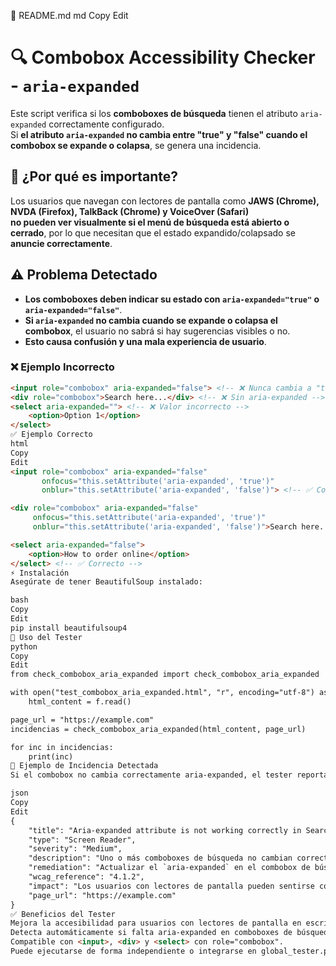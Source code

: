 📌 README.md
md
Copy
Edit
# 🔍 Combobox Accessibility Checker - `aria-expanded`

Este script verifica si los **comboboxes de búsqueda** tienen el atributo `aria-expanded` correctamente configurado.  
Si **el atributo `aria-expanded` no cambia entre "true" y "false" cuando el combobox se expande o colapsa**, se genera una incidencia.

## 📌 ¿Por qué es importante?
Los usuarios que navegan con lectores de pantalla como **JAWS (Chrome), NVDA (Firefox), TalkBack (Chrome) y VoiceOver (Safari)**  
**no pueden ver visualmente si el menú de búsqueda está abierto o cerrado**, por lo que necesitan que el estado expandido/colapsado se **anuncie correctamente**.

## ⚠️ Problema Detectado
- **Los comboboxes deben indicar su estado con `aria-expanded="true"` o `aria-expanded="false"`**.
- **Si `aria-expanded` no cambia cuando se expande o colapsa el combobox**, el usuario no sabrá si hay sugerencias visibles o no.
- **Esto causa confusión y una mala experiencia de usuario**.

### ❌ **Ejemplo Incorrecto**
```html
<input role="combobox" aria-expanded="false"> <!-- ❌ Nunca cambia a "true" al expandirse -->
<div role="combobox">Search here...</div> <!-- ❌ Sin aria-expanded -->
<select aria-expanded=""> <!-- ❌ Valor incorrecto -->
    <option>Option 1</option>
</select>
✅ Ejemplo Correcto
html
Copy
Edit
<input role="combobox" aria-expanded="false" 
       onfocus="this.setAttribute('aria-expanded', 'true')" 
       onblur="this.setAttribute('aria-expanded', 'false')"> <!-- ✅ Correcto -->

<div role="combobox" aria-expanded="false"
     onfocus="this.setAttribute('aria-expanded', 'true')"
     onblur="this.setAttribute('aria-expanded', 'false')">Search here...</div> <!-- ✅ Correcto -->

<select aria-expanded="false">
    <option>How to order online</option>
</select> <!-- ✅ Correcto -->
⚡ Instalación
Asegúrate de tener BeautifulSoup instalado:

bash
Copy
Edit
pip install beautifulsoup4
🚀 Uso del Tester
python
Copy
Edit
from check_combobox_aria_expanded import check_combobox_aria_expanded

with open("test_combobox_aria_expanded.html", "r", encoding="utf-8") as f:
    html_content = f.read()

page_url = "https://example.com"
incidencias = check_combobox_aria_expanded(html_content, page_url)

for inc in incidencias:
    print(inc)
📄 Ejemplo de Incidencia Detectada
Si el combobox no cambia correctamente aria-expanded, el tester reportará:

json
Copy
Edit
{
    "title": "Aria-expanded attribute is not working correctly in Search combobox",
    "type": "Screen Reader",
    "severity": "Medium",
    "description": "Uno o más comboboxes de búsqueda no cambian correctamente el atributo `aria-expanded`. Cuando se expande el menú de búsqueda, `aria-expanded` debe cambiar a `true`, y cuando se colapsa, debe cambiar a `false`.",
    "remediation": "Actualizar el `aria-expanded` en el combobox de búsqueda para reflejar correctamente su estado. Ejemplo: `<input role=\"combobox\" aria-expanded=\"true\">` cuando está expandido.",
    "wcag_reference": "4.1.2",
    "impact": "Los usuarios con lectores de pantalla pueden sentirse confundidos si `aria-expanded` no cambia correctamente en la búsqueda.",
    "page_url": "https://example.com"
}
✅ Beneficios del Tester
Mejora la accesibilidad para usuarios con lectores de pantalla en escritorios y móviles.
Detecta automáticamente si falta aria-expanded en comboboxes de búsqueda.
Compatible con <input>, <div> y <select> con role="combobox".
Puede ejecutarse de forma independiente o integrarse en global_tester.py.
